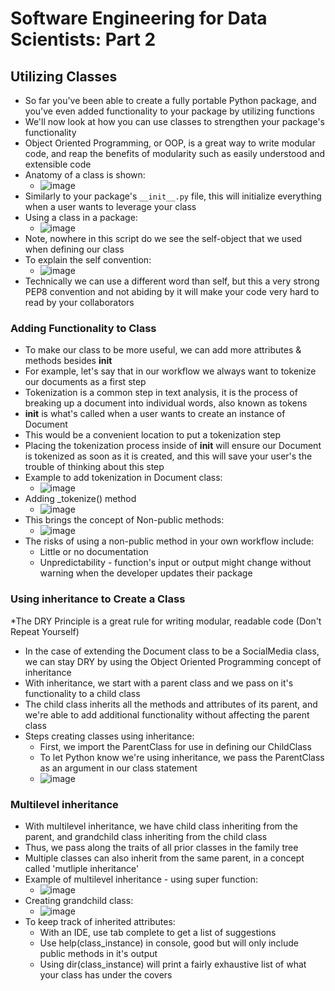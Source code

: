 # Software Engineering for Data Scientists: Part 2

## Utilizing Classes
* So far you've been able to create a fully portable Python package, and you've even added functionality to your package by utilizing functions
* We'll now look at how you can use classes to strengthen your package's functionality
* Object Oriented Programming, or OOP, is a great way to write modular code, and reap the benefits of modularity such as easily understood and extensible code
* Anatomy of a class is shown:
  * ![image](https://github.com/IsaacMwendwa/Data-Engineering-Track-DataCamp/assets/51324520/e2e59f7f-b063-4db0-86e6-26ec404bf407)
* Similarly to your package's `__init__.py` file, this will initialize everything when a user wants to leverage your class
* Using a class in a package:
  * ![image](https://github.com/IsaacMwendwa/Data-Engineering-Track-DataCamp/assets/51324520/241f7caf-771f-4aeb-8978-51bf028e4ba7)
* Note, nowhere in this script do we see the self-object that we used when defining our class
* To explain the self convention:
  * ![image](https://github.com/IsaacMwendwa/Data-Engineering-Track-DataCamp/assets/51324520/5eb5e618-fd7a-4414-8236-b2baaf0894fa)
* Technically we can use a different word than self, but this a very strong PEP8 convention and not abiding by it will make your code very hard to read by your collaborators

 ### Adding Functionality to Class
* To make our class to be more useful, we can add more attributes & methods besides __init__
* For example, let's say that in our workflow we always want to tokenize our documents as a first step
* Tokenization is a common step in text analysis, it is the process of breaking up a document into individual words, also known as tokens
* __init__ is what's called when a user wants to create an instance of Document
* This would be a convenient location to put a tokenization step
* Placing the tokenization process inside of __init__ will ensure our Document is tokenized as soon as it is created, and this will save your user's the trouble of thinking about this step
* Example to add tokenization in Document class:
  * ![image](https://github.com/IsaacMwendwa/Data-Engineering-Track-DataCamp/assets/51324520/42c6d07c-1b63-4925-bd87-a717dc0108aa)
* Adding _tokenize() method
  * ![image](https://github.com/IsaacMwendwa/Data-Engineering-Track-DataCamp/assets/51324520/6c590a02-1b7a-46c5-b68f-1f5eed456578)
* This brings the concept of Non-public methods:
  * ![image](https://github.com/IsaacMwendwa/Data-Engineering-Track-DataCamp/assets/51324520/3326328c-512d-41f4-8f22-40b2452876b8)
* The risks of using a non-public method in your own workflow include:
  * Little or no documentation
  * Unpredictability - function's input or output might change without warning when the developer updates their package

### Using inheritance to Create a Class
*The DRY Principle is a great rule for writing modular, readable code (Don't Repeat Yourself)
* In the case of extending the Document class to be a SocialMedia class, we can stay DRY by using the Object Oriented Programming concept of inheritance
* With inheritance, we start with a parent class and we pass on it's functionality to a child class
* The child class inherits all the methods and attributes of its parent, and we're able to add additional functionality without affecting the parent class
* Steps creating classes using inheritance:
  * First, we import the ParentClass for use in defining our ChildClass
  * To let Python know we're using inheritance, we pass the ParentClass as an argument in our class statement
  * ![image](https://github.com/IsaacMwendwa/Data-Engineering-Track-DataCamp/assets/51324520/ee3483f7-b22d-483a-8151-030e03c72202)

### Multilevel inheritance
* With multilevel inheritance, we have child class inheriting from the parent, and grandchild class inheriting from the child class
* Thus, we pass along the traits of all prior classes in the family tree
* Multiple classes can also inherit from the same parent, in a concept called 'mutliple inheritance'
* Example of multilevel inheritance - using super function:
  * ![image](https://github.com/IsaacMwendwa/Data-Engineering-Track-DataCamp/assets/51324520/20924b22-18b2-4724-9b9b-d2696032fcaf)
* Creating grandchild class:
  * ![image](https://github.com/IsaacMwendwa/Data-Engineering-Track-DataCamp/assets/51324520/02368092-65c9-4e61-9703-fb8956f3fe80)
* To keep track of inherited attributes:
  * With an IDE, use tab complete to get a list of suggestions
  * Use help(class_instance) in console, good but will only include public methods in it's output
  * Using dir(class_instance) will print a fairly exhaustive list of what your class has under the covers
